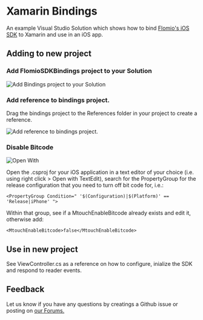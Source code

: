 # Xamarin Bindings

An example Visual Studio Solution which shows how to bind [Flomio's iOS SDK](https://github.com/flomio/flomio-sdk-ios) to Xamarin and use in an iOS app. 

## Adding to new project

### Add FlomioSDKBindings project to your Solution

![Add Bindings project to your Solution](https://user-images.githubusercontent.com/8557070/44673597-e9ecfd00-aa23-11e8-94ba-292e94d0f4ce.png)

### Add reference to bindings project.

Drag the bindings project to the References folder in your project to create a reference.

![Add reference to bindings project.](https://user-images.githubusercontent.com/8557070/44673595-e9ecfd00-aa23-11e8-8e63-0f178323984d.png)

### Disable Bitcode

![Open With](https://user-images.githubusercontent.com/8557070/44673596-e9ecfd00-aa23-11e8-95ed-7780cdb59fa5.png)

Open the .csproj for your iOS application in a text editor of your choice (i.e. using right click > Open with TextEdit), search for the PropertyGroup for the release configuration that you need to turn off bit code for, i.e.:

`<PropertyGroup Condition=" '$(Configuration)|$(Platform)' == 'Release|iPhone' ">`

Within that group, see if a MtouchEnableBitcode already exists and edit it, otherwise add:

`<MtouchEnableBitcode>false</MtouchEnableBitcode>`

## Use in new project

See ViewController.cs as a reference on how to configure, inialize the SDK and respond to reader events.

## Feedback 

Let us know if you have any questions by creatings a Github issue or posting on [our Forums.](https://flomio.com/forums/forum/ask-the-flomies/)
